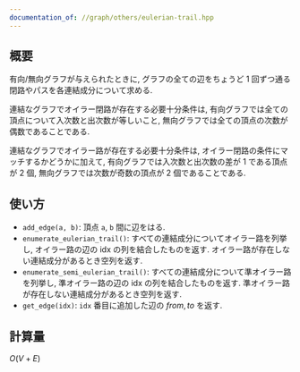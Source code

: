 ```yaml
---
documentation_of: //graph/others/eulerian-trail.hpp
---
```


## 概要

有向/無向グラフが与えられたときに, グラフの全ての辺をちょうど $1$ 回ずつ通る閉路やパスを各連結成分について求める.

連結なグラフでオイラー閉路が存在する必要十分条件は, 有向グラフでは全ての頂点について入次数と出次数が等しいこと, 無向グラフでは全ての頂点の次数が偶数であることである.

連結なグラフでオイラー路が存在する必要十分条件は, オイラー閉路の条件にマッチするかどうかに加えて, 有向グラフでは入次数と出次数の差が $1$ である頂点が $2$ 個, 無向グラフでは次数が奇数の頂点が $2$ 個であることである.

## 使い方

* `add_edge(a, b)`: 頂点 `a`, `b` 間に辺をはる.
* `enumerate_eulerian_trail()`: すべての連結成分についてオイラー路を列挙し, オイラー路の辺の idx の列を結合したものを返す. オイラー路が存在しない連結成分があるとき空列を返す.
* `enumerate_semi_eulerian_trail()`: すべての連結成分について準オイラー路を列挙し, 準オイラー路の辺の idx の列を結合したものを返す. 準オイラー路が存在しない連結成分があるとき空列を返す.
* `get_edge(idx)`: `idx` 番目に追加した辺の ${from, to}$ を返す.

## 計算量

$O(V + E)$
